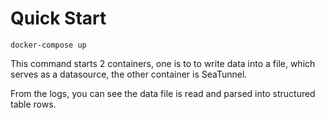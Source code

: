 # Quick Start

```shell
docker-compose up
```

This command starts 2 containers, one is to to write data into a file, which serves as a datasource, the other container
is SeaTunnel.

From the logs, you can see the data file is read and parsed into structured table rows.
